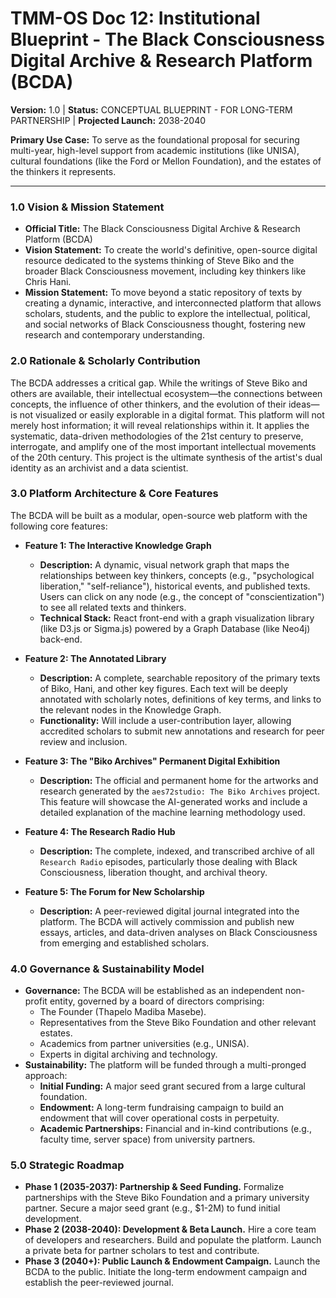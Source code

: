 # TMM-OS Doc 12: Institutional Blueprint - The Black Consciousness Digital Archive & Research Platform (BCDA)
**Version:** 1.0 | **Status:** CONCEPTUAL BLUEPRINT - FOR LONG-TERM PARTNERSHIP | **Projected Launch:** 2038-2040

**Primary Use Case:** To serve as the foundational proposal for securing multi-year, high-level support from academic institutions (like UNISA), cultural foundations (like the Ford or Mellon Foundation), and the estates of the thinkers it represents.

---

### 1.0 Vision & Mission Statement

*   **Official Title:** The Black Consciousness Digital Archive & Research Platform (BCDA)
*   **Vision Statement:** To create the world's definitive, open-source digital resource dedicated to the systems thinking of Steve Biko and the broader Black Consciousness movement, including key thinkers like Chris Hani.
*   **Mission Statement:** To move beyond a static repository of texts by creating a dynamic, interactive, and interconnected platform that allows scholars, students, and the public to explore the intellectual, political, and social networks of Black Consciousness thought, fostering new research and contemporary understanding.

### 2.0 Rationale & Scholarly Contribution

The BCDA addresses a critical gap. While the writings of Steve Biko and others are available, their intellectual ecosystem—the connections between concepts, the influence of other thinkers, and the evolution of their ideas—is not visualized or easily explorable in a digital format. This platform will not merely host information; it will reveal relationships within it. It applies the systematic, data-driven methodologies of the 21st century to preserve, interrogate, and amplify one of the most important intellectual movements of the 20th century. This project is the ultimate synthesis of the artist's dual identity as an archivist and a data scientist.

### 3.0 Platform Architecture & Core Features

The BCDA will be built as a modular, open-source web platform with the following core features:

*   **Feature 1: The Interactive Knowledge Graph**
    *   **Description:** A dynamic, visual network graph that maps the relationships between key thinkers, concepts (e.g., "psychological liberation," "self-reliance"), historical events, and published texts. Users can click on any node (e.g., the concept of "conscientization") to see all related texts and thinkers.
    *   **Technical Stack:** React front-end with a graph visualization library (like D3.js or Sigma.js) powered by a Graph Database (like Neo4j) back-end.

*   **Feature 2: The Annotated Library**
    *   **Description:** A complete, searchable repository of the primary texts of Biko, Hani, and other key figures. Each text will be deeply annotated with scholarly notes, definitions of key terms, and links to the relevant nodes in the Knowledge Graph.
    *   **Functionality:** Will include a user-contribution layer, allowing accredited scholars to submit new annotations and research for peer review and inclusion.

*   **Feature 3: The "Biko Archives" Permanent Digital Exhibition**
    *   **Description:** The official and permanent home for the artworks and research generated by the `aes72studio: The Biko Archives` project. This feature will showcase the AI-generated works and include a detailed explanation of the machine learning methodology used.

*   **Feature 4: The Research Radio Hub**
    *   **Description:** The complete, indexed, and transcribed archive of all `Research Radio` episodes, particularly those dealing with Black Consciousness, liberation thought, and archival theory.

*   **Feature 5: The Forum for New Scholarship**
    *   **Description:** A peer-reviewed digital journal integrated into the platform. The BCDA will actively commission and publish new essays, articles, and data-driven analyses on Black Consciousness from emerging and established scholars.

### 4.0 Governance & Sustainability Model

*   **Governance:** The BCDA will be established as an independent non-profit entity, governed by a board of directors comprising:
    *   The Founder (Thapelo Madiba Masebe).
    *   Representatives from the Steve Biko Foundation and other relevant estates.
    *   Academics from partner universities (e.g., UNISA).
    *   Experts in digital archiving and technology.
*   **Sustainability:** The platform will be funded through a multi-pronged approach:
    *   **Initial Funding:** A major seed grant secured from a large cultural foundation.
    *   **Endowment:** A long-term fundraising campaign to build an endowment that will cover operational costs in perpetuity.
    *   **Academic Partnerships:** Financial and in-kind contributions (e.g., faculty time, server space) from university partners.

### 5.0 Strategic Roadmap

*   **Phase 1 (2035-2037): Partnership & Seed Funding.** Formalize partnerships with the Steve Biko Foundation and a primary university partner. Secure a major seed grant (e.g., $1-2M) to fund initial development.
*   **Phase 2 (2038-2040): Development & Beta Launch.** Hire a core team of developers and researchers. Build and populate the platform. Launch a private beta for partner scholars to test and contribute.
*   **Phase 3 (2040+): Public Launch & Endowment Campaign.** Launch the BCDA to the public. Initiate the long-term endowment campaign and establish the peer-reviewed journal.